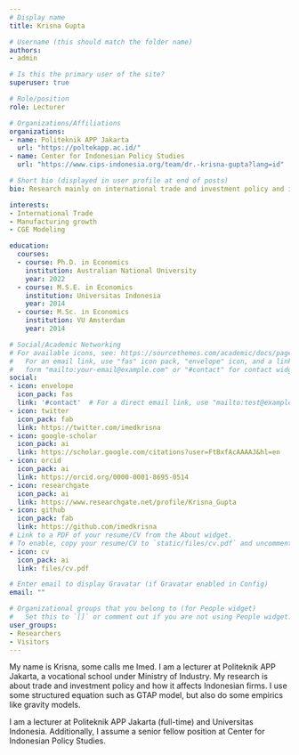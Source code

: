 ```yaml
---
# Display name
title: Krisna Gupta

# Username (this should match the folder name)
authors:
- admin

# Is this the primary user of the site?
superuser: true

# Role/position
role: Lecturer

# Organizations/Affiliations
organizations:
- name: Politeknik APP Jakarta
  url: "https://poltekapp.ac.id/"
- name: Center for Indonesian Policy Studies
  url: "https://www.cips-indonesia.org/team/dr.-krisna-gupta?lang=id"

# Short bio (displayed in user profile at end of posts)
bio: Research mainly on international trade and investment policy and its impact on firms. Indonesia in particular is my main geographical focus. I also write at [East Asia Forum](https://na01.safelinks.protection.outlook.com/?url=https%3A%2F%2Feastasiaforum.org%2Fauthor%2Fkrisna-gupta%2F&data=05%7C02%7C%7C6f5474a5624a432cf2c708dd2fda826c%7C84df9e7fe9f640afb435aaaaaaaaaaaa%7C1%7C0%7C638719337714830829%7CUnknown%7CTWFpbGZsb3d8eyJFbXB0eU1hcGkiOnRydWUsIlYiOiIwLjAuMDAwMCIsIlAiOiJXaW4zMiIsIkFOIjoiTWFpbCIsIldUIjoyfQ%3D%3D%7C0%7C%7C%7C&sdata=1XzF71sSUGR%2FSZ6HMZ5rA1Fd62ZoMJi29ILgioaRuFc%3D&reserved=0) and [The Conversation Indonesia](https://theconversation.com/profiles/krisna-gupta-1133995)

interests:
- International Trade
- Manufacturing growth
- CGE Modeling

education:
  courses:
  - course: Ph.D. in Economics
    institution: Australian National University
    year: 2022
  - course: M.S.E. in Economics
    institution: Universitas Indonesia
    year: 2014
  - course: M.Sc. in Economics
    institution: VU Amsterdam
    year: 2014

# Social/Academic Networking
# For available icons, see: https://sourcethemes.com/academic/docs/page-builder/#icons
#   For an email link, use "fas" icon pack, "envelope" icon, and a link in the
#   form "mailto:your-email@example.com" or "#contact" for contact widget.
social:
- icon: envelope
  icon_pack: fas
  link: '#contact'  # For a direct email link, use "mailto:test@example.org".
- icon: twitter
  icon_pack: fab
  link: https://twitter.com/imedkrisna
- icon: google-scholar
  icon_pack: ai
  link: https://scholar.google.com/citations?user=FtBxfAcAAAAJ&hl=en
- icon: orcid
  icon_pack: ai
  link: https://orcid.org/0000-0001-8695-0514
- icon: researchgate
  icon_pack: ai
  link: https://www.researchgate.net/profile/Krisna_Gupta
- icon: github
  icon_pack: fab
  link: https://github.com/imedkrisna
# Link to a PDF of your resume/CV from the About widget.
# To enable, copy your resume/CV to `static/files/cv.pdf` and uncomment the lines below.
- icon: cv
  icon_pack: ai
  link: files/cv.pdf

# Enter email to display Gravatar (if Gravatar enabled in Config)
email: ""

# Organizational groups that you belong to (for People widget)
#   Set this to `[]` or comment out if you are not using People widget.
user_groups:
- Researchers
- Visitors
---
```


 My name is Krisna, some calls me Imed. I am a lecturer at Politeknik APP Jakarta, a vocational school under Ministry of Industry. My research is about trade and investment policy and how it affects Indonesian firms. I use some structured equation such as GTAP model, but also do some empirics like gravity models.

 I am a lecturer at Politeknik APP Jakarta (full-time) and Universitas Indonesia. Additionally, I assume a senior fellow position at Center for Indonesian Policy Studies.